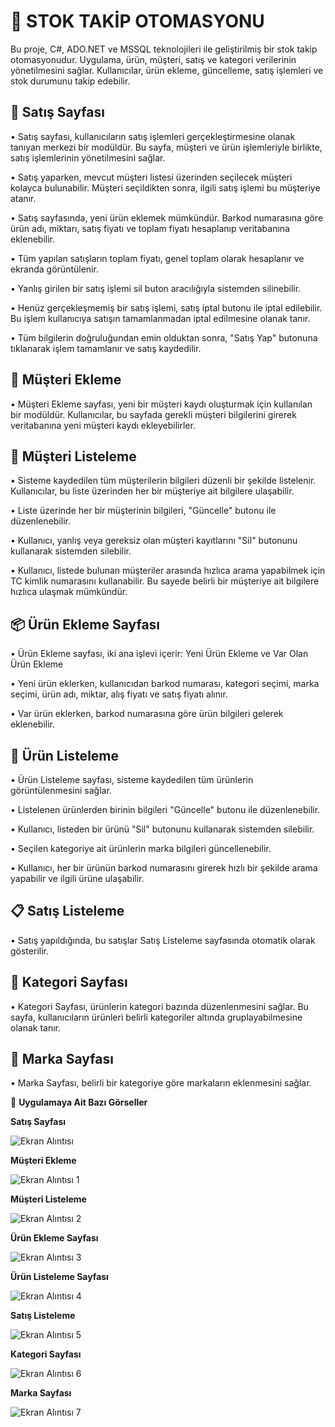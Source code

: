 # 🚀 STOK TAKİP OTOMASYONU

Bu proje, C#, ADO.NET ve MSSQL teknolojileri ile geliştirilmiş bir stok takip otomasyonudur. Uygulama, ürün, müşteri, satış ve kategori verilerinin yönetilmesini sağlar. Kullanıcılar, ürün ekleme, güncelleme, satış işlemleri ve stok durumunu takip edebilir.

💸 **Satış Sayfası**
---

• Satış sayfası, kullanıcıların satış işlemleri gerçekleştirmesine olanak tanıyan merkezi bir modüldür. Bu sayfa, müşteri ve ürün işlemleriyle birlikte, satış işlemlerinin yönetilmesini sağlar.

• Satış yaparken, mevcut müşteri listesi üzerinden seçilecek müşteri kolayca bulunabilir. Müşteri seçildikten sonra, ilgili satış işlemi bu müşteriye atanır.

• Satış sayfasında, yeni ürün eklemek mümkündür. Barkod numarasına göre  ürün adı, miktarı, satış fiyatı ve toplam fiyatı hesaplanıp veritabanına eklenebilir.

• Tüm yapılan satışların toplam fiyatı, genel toplam olarak hesaplanır ve ekranda görüntülenir.

• Yanlış girilen bir satış işlemi sil buton aracılığıyla sistemden silinebilir.

• Henüz gerçekleşmemiş bir satış işlemi, satış iptal butonu ile iptal edilebilir. Bu işlem kullanıcıya satışın tamamlanmadan iptal edilmesine olanak tanır.

• Tüm bilgilerin doğruluğundan emin olduktan sonra, "Satış Yap" butonuna tıklanarak işlem tamamlanır ve satış kaydedilir.

👤 **Müşteri Ekleme**
---

• Müşteri Ekleme sayfası, yeni bir müşteri kaydı oluşturmak için kullanılan bir modüldür. Kullanıcılar, bu sayfada gerekli müşteri bilgilerini girerek veritabanına yeni müşteri kaydı ekleyebilirler.

👥 **Müşteri Listeleme**
---

• Sisteme kaydedilen tüm müşterilerin bilgileri düzenli bir şekilde listelenir. Kullanıcılar, bu liste üzerinden her bir müşteriye ait bilgilere ulaşabilir.

• Liste üzerinde her bir müşterinin bilgileri, "Güncelle" butonu ile düzenlenebilir.

• Kullanıcı, yanlış veya gereksiz olan müşteri kayıtlarını "Sil" butonunu kullanarak sistemden silebilir. 

• Kullanıcı, listede bulunan müşteriler arasında hızlıca arama yapabilmek için TC kimlik numarasını kullanabilir. Bu sayede belirli bir müşteriye ait bilgilere hızlıca ulaşmak mümkündür.

📦 **Ürün Ekleme Sayfası**
---

• Ürün Ekleme sayfası, iki ana işlevi içerir: Yeni Ürün Ekleme ve Var Olan Ürün Ekleme

• Yeni ürün eklerken, kullanıcıdan barkod numarası, kategori seçimi, marka seçimi, ürün adı, miktar, alış fiyatı ve satış fiyatı alınır.

• Var ürün eklerken, barkod numarasına göre ürün bilgileri gelerek eklenebilir.

📝 **Ürün Listeleme**
---

• Ürün Listeleme sayfası, sisteme kaydedilen tüm ürünlerin görüntülenmesini sağlar. 

• Listelenen ürünlerden birinin bilgileri "Güncelle" butonu ile düzenlenebilir.

• Kullanıcı, listeden bir ürünü "Sil" butonunu kullanarak sistemden silebilir.

•  Seçilen kategoriye ait ürünlerin marka bilgileri güncellenebilir.

• Kullanıcı, her bir ürünün barkod numarasını girerek hızlı bir şekilde arama yapabilir ve ilgili ürüne ulaşabilir.

📋 **Satış Listeleme**
---

• Satış yapıldığında, bu satışlar Satış Listeleme sayfasında otomatik olarak gösterilir.

📂 **Kategori Sayfası**
---

• Kategori Sayfası, ürünlerin kategori bazında düzenlenmesini sağlar. Bu sayfa, kullanıcıların ürünleri belirli kategoriler altında gruplayabilmesine olanak tanır. 

🌟 **Marka Sayfası**
---

• Marka Sayfası, belirli bir kategoriye göre markaların eklenmesini sağlar.

📍 **Uygulamaya Ait Bazı Görseller**

**Satış Sayfası**

![Ekran Alıntısı](https://github.com/user-attachments/assets/5f8aec47-f732-45e1-ad1a-5c706f9e8f4c)

**Müşteri Ekleme**

![Ekran Alıntısı 1](https://github.com/user-attachments/assets/1ec54dfc-faf0-4d01-ad5e-49704bf7ae97)

**Müşteri Listeleme**

![Ekran Alıntısı 2](https://github.com/user-attachments/assets/1b3ceb40-d4ff-4744-9dfa-f9286b79d61e)

**Ürün Ekleme Sayfası**

![Ekran Alıntısı 3](https://github.com/user-attachments/assets/14bcca15-e99c-41ff-a504-e0a16e42855f)

**Ürün Listeleme Sayfası**

![Ekran Alıntısı 4](https://github.com/user-attachments/assets/2289ea69-ba6b-4ebe-b670-5941fba15118)

**Satış Listeleme**

![Ekran Alıntısı 5](https://github.com/user-attachments/assets/787e1240-15de-49ee-a550-5a4b67a53acf)

**Kategori Sayfası**

![Ekran Alıntısı 6](https://github.com/user-attachments/assets/23dcd64c-b109-4ed5-8746-66522db1ec61)

**Marka Sayfası**

![Ekran Alıntısı 7](https://github.com/user-attachments/assets/3e339fd0-ec9d-42f2-a6f8-03761f1daca0)
